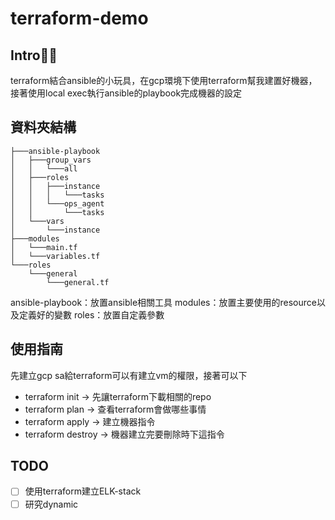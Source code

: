 # terraform-demo
## Intro👩‍💻
terraform結合ansible的小玩具，在gcp環境下使用terraform幫我建置好機器，接著使用local exec執行ansible的playbook完成機器的設定

## 資料夾結構
```shell
├───ansible-playbook
│   ├───group_vars
│   │   └───all
│   ├───roles
│   │   ├───instance
│   │   │   └───tasks
│   │   └───ops_agent
│   │       └───tasks
│   └───vars
│       └───instance
├───modules
│   └───main.tf
│   └───variables.tf
└───roles
    └───general
        └───general.tf

```

ansible-playbook：放置ansible相關工具
modules：放置主要使用的resource以及定義好的變數
roles：放置自定義參數

## 使用指南
先建立gcp sa給terraform可以有建立vm的權限，接著可以下
- terraform init        -> 先讓terraform下載相關的repo
- terraform plan      -> 查看terraform會做哪些事情
- terraform apply    -> 建立機器指令
- terraform destroy -> 機器建立完要刪除時下這指令

## TODO
- [ ] 使用terraform建立ELK-stack
- [ ] 研究dynamic
